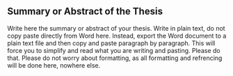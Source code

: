 ## Summary or Abstract of the Thesis

Write here the summary or abstract of your thesis. Write in plain text, do not copy paste directly from Word here. Instead, export the Word document to a plain text file and then copy and paste paragraph by paragraph. This will force you to simplify and read what you are writing and pasting. Please do that. Please do not worry about formatting, as all formatting and refrencing will be done here, nowhere else.     